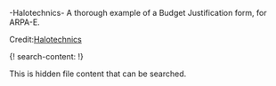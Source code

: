 
-Halotechnics- A thorough example of a Budget Justification form, for ARPA-E. 

Credit:[Halotechnics](http://www.halotechnics.com)


{! search-content: !}

  This is hidden file content that can be searched.

